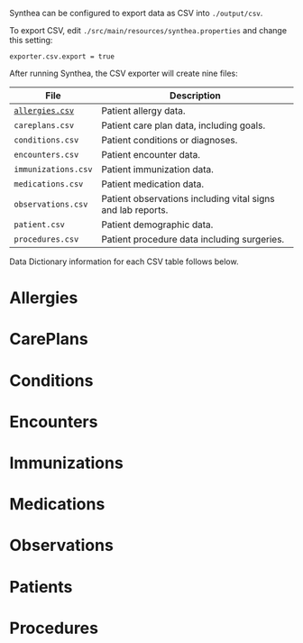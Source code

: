 Synthea can be configured to export data as CSV into `./output/csv`.

To export CSV, edit `./src/main/resources/synthea.properties` and change this setting:

```
exporter.csv.export = true
```

After running Synthea, the CSV exporter will create nine files:

| File | Description |
|------|-------------|
| [`allergies.csv`](#allergies) | Patient allergy data. |
| `careplans.csv` | Patient care plan data, including goals. |
| `conditions.csv` | Patient conditions or diagnoses. |
| `encounters.csv` | Patient encounter data. |
| `immunizations.csv` | Patient immunization data. |
| `medications.csv` | Patient medication data. |
| `observations.csv` | Patient observations including vital signs and lab reports. |
| `patient.csv` | Patient demographic data. |
| `procedures.csv` | Patient procedure data including surgeries. |

Data Dictionary information for each CSV table follows below.

# Allergies

# CarePlans

# Conditions

# Encounters

# Immunizations

# Medications

# Observations

# Patients

# Procedures

